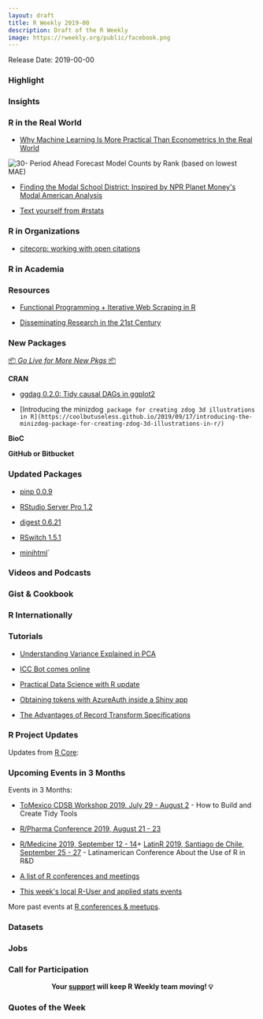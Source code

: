 ```yaml
---
layout: draft
title: R Weekly 2019-00
description: Draft of the R Weekly
image: https://rweekly.org/public/facebook.png
---
```


Release Date: 2019-00-00

###  Highlight



### Insights



### R in the Real World

+ [Why Machine Learning Is More Practical Than Econometrics In the Real World](https://www.remixinstitute.com/blog/why-machine-learning-is-more-practical-than-time-series-in-the-real-world)

![30- Period Ahead Forecast Model Counts by Rank (based on lowest MAE)](https://i0.wp.com/www.remixinstitute.com/wp-content/uploads/30-period-ahead-model-win-counts-remixautoml.png?w=817&ssl=1)


+ [Finding the Modal School District: Inspired by NPR Planet Money's Modal American Analysis](https://ivelasq.rbind.io/blog/modal-district/)

+ [Text yourself from #rstats](https://richpauloo.github.io/2019-09-11-Using-Twilio-to-text-myself-after-long-running-jobs/)


###  R in Organizations


+ [citecorp: working with open citations](https://ropensci.org/technotes/2019/09/17/citecorp/)


###  R in Academia



###  Resources

+ [Functional Programming + Iterative Web Scraping in R](https://www.programmingwithr.com/functional-programming-iterative-web-scraping-in-r/)

+ [Disseminating Research in the 21st Century](http://www.shinydata.org/demo/)



###  New Packages

<p class="added-hostname"><a href="https://rweekly.org/live" target="_blank" class="externalLink">📦 <i>Go Live for More New Pkgs</i> 📦</a></p>

**CRAN**

- [ggdag 0.2.0: Tidy causal DAGs in ggplot2](https://malco.io/2019/09/17/tidy-causal-dags-with-ggdag-0-2-0/)

+ [Introducing the minizdog` package for creating zdog 3d illustrations in R](https://coolbutuseless.github.io/2019/09/17/introducing-the-minizdog-package-for-creating-zdog-3d-illustrations-in-r/)`

**BioC**



**GitHub or Bitbucket**



### Updated Packages

+ [pinp 0.0.9](http://dirk.eddelbuettel.com/blog/2019/09/15#pinp_0.0.9)


+ [RStudio Server Pro 1.2](https://blog.rstudio.com/2019/09/19/rstudio-1-2-5-release/)

+ [digest 0.6.21](http://dirk.eddelbuettel.com/blog/2019/09/20#digest_0.6.21)

+ [RSwitch 1.5.1](https://rud.is/b/2019/09/21/rswitch-1-5-1-released/)

+ [minihtml](https://coolbutuseless.github.io/2019/09/19/introducing-the-minihtml-package-for-creating-html-documents-in-r/)`

###  Videos and Podcasts



### Gist & Cookbook



### R Internationally



###  Tutorials

+ [Understanding Variance Explained in PCA](https://eranraviv.com/understanding-variance-explained-in-pca/)


+ [ICC Bot comes online](https://tjmahr.github.io/iccbot-comes-online/)


+ [Practical Data Science with R update](http://www.win-vector.com/blog/2019/09/practical-data-science-with-r-update/)


+ [Obtaining tokens with AzureAuth inside a Shiny app](https://blog.revolutionanalytics.com/2019/09/azureauth-shiny.html)



+ [The Advantages of Record Transform Specifications](http://www.win-vector.com/blog/2019/09/the-advantages-of-record-transform-specifications/)



<!--<div class="post-more-begin></div><div class="post-more-end"></div>-->

###  R Project Updates

Updates from [R Core](http://developer.r-project.org/blosxom.cgi/R-devel/NEWS):


###  Upcoming Events in 3 Months

Events in 3 Months:

+ [ToMexico CDSB Workshop 2019, July 29 - August 2](https://comunidadbioinfo.github.io/post/building-tidy-tools-cdsb-runconf-2019/) - How to Build and Create Tidy Tools

+ [R/Pharma Conference 2019, August 21 - 23](http://rinpharma.com/)

+ [R/Medicine 2019, September 12 - 14](https://r-medicine.com/)+ [LatinR 2019, Santiago de Chile, September 25 - 27](http://latin-r.com) - Latinamerican Conference About the Use of R in R&D

+ [A list of R conferences and meetings](https://jumpingrivers.github.io/meetingsR/events.html)

+ [This week's local R-User and applied stats events](https://community.rstudio.com/c/irl)


More past events at [R conferences & meetups](https://conf.rweekly.org).


### Datasets

### Jobs




###  Call for Participation


<p class="hide-support added-hostname support-rweekly" style="text-align: center;font-weight: bold;">Your <a class="non-visited externalLink" href="https://www.patreon.com/rweekly" onclick="pas(this)">support</a> will keep R Weekly team moving! 💡</p>

###  Quotes of the Week
